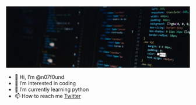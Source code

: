 [![Header](banner.png "Header")](https://some-url.dev/)


- 👋 Hi, I’m @n07f0und
- 👀 I’m interested in coding
- 🌱 I’m currently learning python
- 📫 How to reach me [Twitter](https://twitter.com/Muinde_Kevoh)


<!-- 💞️ I’m looking to collaborate on ... -->

<!---
n07f0und/n07f0und is a ✨ special ✨ repository because its `README.md` (this file) appears on your GitHub profile.
You can click the Preview link to take a look at your changes.
--->
